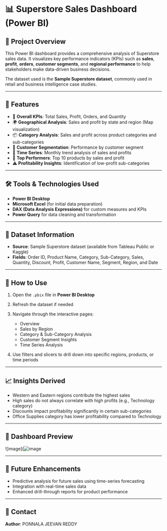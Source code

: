 

# 📊 Superstore Sales Dashboard (Power BI)

## 📝 Project Overview

This Power BI dashboard provides a comprehensive analysis of Superstore sales data. It visualizes key performance indicators (KPIs) such as **sales**, **profit**, **orders**, **customer segments**, and **regional performance** to help stakeholders make data-driven business decisions.

The dataset used is the **Sample Superstore dataset**, commonly used in retail and business intelligence case studies.

---

## 📌 Features

* 🚀 **Overall KPIs**: Total Sales, Profit, Orders, and Quantity
* 🌍 **Geographical Analysis**: Sales and profit by state and region (Map visualization)
* 📦 **Category Analysis**: Sales and profit across product categories and sub-categories
* 👥 **Customer Segmentation**: Performance by customer segment
* 📆 **Time Series**: Monthly trend analysis of sales and profits
* 📍 **Top Performers**: Top 10 products by sales and profit
* ⚠️ **Profitability Insights**: Identification of low-profit sub-categories

---

## 🛠 Tools & Technologies Used

* **Power BI Desktop**
* **Microsoft Excel** (for initial data preparation)
* **DAX (Data Analysis Expressions)** for custom measures and KPIs
* **Power Query** for data cleaning and transformation

---

## 📂 Dataset Information

* **Source**: Sample Superstore dataset (available from Tableau Public or Kaggle)
* **Fields**: Order ID, Product Name, Category, Sub-Category, Sales, Quantity, Discount, Profit, Customer Name, Segment, Region, and Date

---

## 🚦 How to Use

1. Open the `.pbix` file in **Power BI Desktop**
2. Refresh the dataset if needed
3. Navigate through the interactive pages:

   * Overview
   * Sales by Region
   * Category & Sub-Category Analysis
   * Customer Segment Insights
   * Time Series Analysis
4. Use filters and slicers to drill down into specific regions, products, or time periods

---

## 📈 Insights Derived

* Western and Eastern regions contribute the highest sales
* High sales do not always correlate with high profits (e.g., Technology category)
* Discounts impact profitability significantly in certain sub-categories
* Office Supplies category has lower profitability compared to Technology

---

## 📸 Dashboard Preview

![image](![image](https://github.com/user-attachments/assets/fefd409c-5c42-4746-bdf9-63398ae000e7)



---

## 📌 Future Enhancements

* Predictive analysis for future sales using time-series forecasting
* Integration with real-time sales data
* Enhanced drill-through reports for product performance

---

## 📧 Contact

**Author**: PONNALA JEEVAN REDDY



